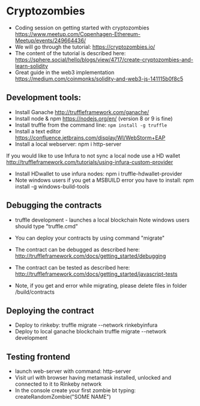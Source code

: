 # Cryptozombies
- Coding session on getting started with cryptozombies
https://www.meetup.com/Copenhagen-Ethereum-Meetup/events/249664436/
- We will go through the tutorial:
https://cryptozombies.io/
- The content of the tutorial is described here:
https://sphere.social/hello/blogs/view/4717/create-cryptozombies-and-learn-solidity
- Great guide in the web3 implementation
https://medium.com/coinmonks/solidity-and-web3-js-141115b0f8c5

## Development tools:

- Install Ganache http://truffleframework.com/ganache/
- Install node & npm https://nodejs.org/en/ (version 8 or 9 is fine)
- Install truffle from the command line: `npm install -g truffle`
- Install a text editor https://confluence.jetbrains.com/display/WI/WebStorm+EAP
- Install a local webserver: npm i http-server

If you would like to use Infura to not sync a local node use a HD wallet
http://truffleframework.com/tutorials/using-infura-custom-provider
- Install HDwallet to use infura nodes: npm i truffle-hdwallet-provider
- Note windows users if you get a MSBUILD error you have to install: npm install -g windows-build-tools

## Debugging the contracts
- truffle development - launches a local blockchain
Note windows users should type "truffle.cmd"

- You can deploy your contracts by using command "migrate"
- The contract can be debugged as described here:
http://truffleframework.com/docs/getting_started/debugging
- The contract can be tested as described here:
http://truffleframework.com/docs/getting_started/javascript-tests
- Note, if you get and error while migrating, please delete files in folder /build/contracts

## Deploying the contract
- Deploy to rinkeby:
truffle migrate --network rinkebyinfura
- Deploy to local ganache blockchain
truffle migrate --network development

## Testing frontend
- launch web-server with command: http-server
- Visit url with browser having metamask installed, unlocked and connected to it to Rinkeby network
- In the console create your first zombie bt typing: createRandomZombie("SOME NAME")